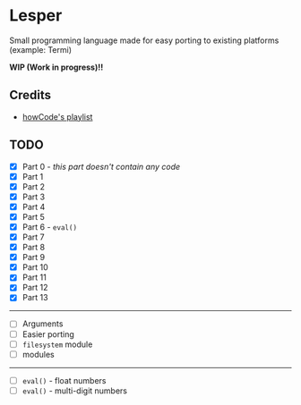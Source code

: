 # Lesper
Small programming language made for easy porting to existing platforms (example: Termi)

**WIP (Work in progress)!!**

## Credits
- [howCode's playlist](https://www.youtube.com/playlist?list=PLBOh8f9FoHHiKx3ZCPxOZWUtZswrj2zI0)

## TODO
- [x] Part 0 - *this part doesn't contain any code*
- [x] Part 1
- [x] Part 2
- [x] Part 3
- [x] Part 4
- [x] Part 5
- [x] Part 6 - `eval()`
- [x] Part 7
- [x] Part 8
- [x] Part 9
- [x] Part 10
- [x] Part 11
- [x] Part 12
- [x] Part 13
------------------------------------
- [ ] Arguments
- [ ] Easier porting
- [ ] `filesystem` module
- [ ] modules
------------------------------------
- [ ] `eval()` - float numbers
- [ ] `eval()` - multi-digit numbers
